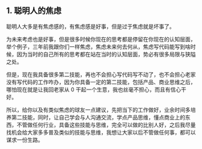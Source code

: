 ## 1. 聪明人的焦虑
聪明人大多是有焦虑感的，有焦虑感是好事，但是过于焦虑就是坏事了。

为未来考虑也是好事，但是很多时候你现在的思考都是停留在你现在的认知层面，举个例子，三年前我跟你们一样焦虑，焦虑未来何去何从，焦虑写代码能写到啥时候，因为当时的自己所有的思考都在站在当时的认知层面，势必有很多局限与狭隘之处。

但是，现在我具备很多第二技能，再也不会担心写代码写不动了，也不会担心老家没有写代码的工作咋办，因为你具备一定的第二技能，包括产品、商业思维之后，哪怕现在就是让我回老家从 0 干起一个生意，我也丝毫不担心，而且有信心干好。

所以，给你以及有类似焦虑的球友一点建议，先把当下的工作做好，业余时间多培养第二技能，同时，让自己学会与人沟通交流，学点产品思维，懂点商业上的东西，不管做任何行业，具备这些技能与思维，完全可以做的比别人好，之后我尽量找机会给大家多多普及类似的技能与思维，我想让大家以后不管做任何事，都可以谋求一份生路。
